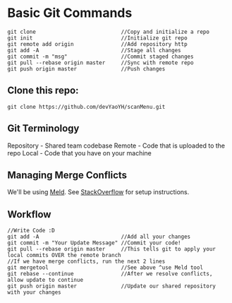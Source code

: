 # Basic Git Commands

```
git clone                           //Copy and initialize a repo
git init                            //Initialize git repo
git remote add origin               //Add repository http
git add -A                          //Stage all changes
git commit -m "msg"                 //Commit staged changes
git pull --rebase origin master     //Sync with remote repo
git push origin master              //Push changes
```

## Clone this repo:
```
git clone https://github.com/devYaoYH/scanMenu.git
```

## Git Terminology
Repository - Shared team codebase
Remote - Code that is uploaded to the repo
Local - Code that you have on your machine

## Managing Merge Conflicts

We'll be using [Meld](http://meldmerge.org/). See [StackOverflow](https://stackoverflow.com/questions/34119866/setting-up-and-using-meld-as-your-git-difftool-and-mergetool) for setup instructions.

## Workflow

```
//Write Code :D
git add -A                          //Add all your changes
git commit -m "Your Update Message" //Commit your code!
git pull --rebase origin master     //This tells git to apply your local commits OVER the remote branch
//If we have merge conflicts, run the next 2 lines
git mergetool                       //See above ^use Meld tool
git rebase --continue               //After we resolve conflicts, allow update to continue
git push origin master              //Update our shared repository with your changes
```